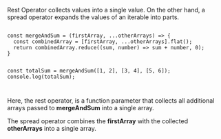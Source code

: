 Rest Operator collects values
into a single value. On the other hand,
a spread operator expands the values of
an iterable into parts.

<codeblock language="javascript" type="lesson">
<code>
const mergeAndSum = (firstArray, ...otherArrays) => {
  const combinedArray = [firstArray, ...otherArrays].flat();
  return combinedArray.reduce((sum, number) => sum + number, 0);
}

const totalSum = mergeAndSum([1, 2], [3, 4], [5, 6]);
console.log(totalSum);

</code>
</codeblock>

Here, the rest operator, is a function parameter
that collects all additional arrays passed to
**mergeAndSum** into a single array.

The spread operator combines the **firstArray**
with the collected **otherArrays**
into a single array.